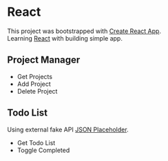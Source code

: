 # React
This project was bootstrapped with [Create React App](https://github.com/facebook/create-react-app).
<br />
Learning [React](https://reactjs.org) with building simple app.


## Project Manager

- Get Projects
- Add Project
- Delete Project


## Todo List
Using external fake API [JSON Placeholder](https://jsonplaceholder.typicode.com).

- Get Todo List
- Toggle Completed